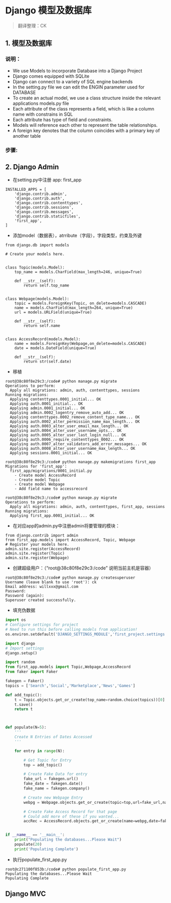 # Django 模型及数据库

> 翻译整理：CK

## 1. 模型及数据库

### 说明： 

+ We use Models to incorporate Database into a Django Project
+ Django comes equipped with SQLite
+ Django can connect to a variety of SQL engine backends
+ In the setting.py file we can edit the ENGIN parameter used for DATABASE
+ To create an actual model, we use a class structure inside the relevant applications models.py file
+ Each attribute of the class represents a field, which is like a column name with constrains in SQL
+ Each attribute has type of field and constraints.
+ Models will reference each other to represent the table relationships.
+ A foreign key denotes that the column coincides with a primary key of another table

### 步骤: 


## 2. Django Admin
+ 在setting.py中注册 app: first_app
```
INSTALLED_APPS = [
    'django.contrib.admin',
    'django.contrib.auth',
    'django.contrib.contenttypes',
    'django.contrib.sessions',
    'django.contrib.messages',
    'django.contrib.staticfiles',
    'first_app',
]
```

+ 添加model（数据表），atrribute（字段），字段类型，约束及外键
```
from django.db import models

# Create your models here.


class Topic(models.Model):
    top_name = models.CharField(max_length=246, unique=True)

    def __str__(self):
        return self.top_name


class Webpage(models.Model):
    topic = models.ForeignKey(Topic, on_delete=models.CASCADE)
    name = models.CharField(max_length=264, unique=True)
    url = models.URLField(unique=True)

    def __str__(self):
        return self.name


class AccessRecord(models.Model):
    name = models.ForeignKey(Webpage,on_delete=models.CASCADE)
    date = models.DateField(unique=True)

    def __str__(self):
        return str(self.date)

```

+ 移植
```
root@38c80f8e29c3:/code# python manage.py migrate
Operations to perform:
  Apply all migrations: admin, auth, contenttypes, sessions
Running migrations:
  Applying contenttypes.0001_initial... OK
  Applying auth.0001_initial... OK
  Applying admin.0001_initial... OK
  Applying admin.0002_logentry_remove_auto_add... OK
  Applying contenttypes.0002_remove_content_type_name... OK
  Applying auth.0002_alter_permission_name_max_length... OK
  Applying auth.0003_alter_user_email_max_length... OK
  Applying auth.0004_alter_user_username_opts... OK
  Applying auth.0005_alter_user_last_login_null... OK
  Applying auth.0006_require_contenttypes_0002... OK
  Applying auth.0007_alter_validators_add_error_messages... OK
  Applying auth.0008_alter_user_username_max_length... OK
  Applying sessions.0001_initial... OK
```


```
root@38c80f8e29c3:/code# python manage.py makemigrations first_app
Migrations for 'first_app':
  first_app/migrations/0001_initial.py
    - Create model AccessRecord
    - Create model Topic
    - Create model Webpage
    - Add field name to accessrecord
```

```
root@38c80f8e29c3:/code# python manage.py migrate
Operations to perform:
  Apply all migrations: admin, auth, contenttypes, first_app, sessions
Running migrations:
  Applying first_app.0001_initial... OK
```



+ 在对应app的admin.py中注册admin将要管理的模块：
```
from django.contrib import admin
from first_app.models import AccessRecord, Topic, Webpage
# Register your models here.
admin.site.register(AccessRecord)
admin.site.register(Topic)
admin.site.register(Webpage)
```

+ 创建超级用户：（“root@38c80f8e29c3:/code” 说明当前主机是容器）
```
root@38c80f8e29c3:/code# python manage.py createsuperuser
Username (leave blank to use 'root'): ck
Email address: willxxx@gmail.com
Password:
Password (again):
Superuser created successfully.
```

+ 填充伪数据
```python
import os
# Configure settings for project
# Need to run this before calling models from application!
os.environ.setdefault('DJANGO_SETTINGS_MODULE','first_project.settings')

import django
# Import settings
django.setup()

import random
from first_app.models import Topic,Webpage,AccessRecord
from faker import Faker

fakegen = Faker()
topics = ['Search','Social','Marketplace','News','Games']

def add_topic():
    t = Topic.objects.get_or_create(top_name=random.choice(topics))[0]
    t.save()
    return t



def populate(N=5):
    '''
    Create N Entries of Dates Accessed
    '''

    for entry in range(N):

        # Get Topic for Entry
        top = add_topic()

        # Create Fake Data for entry
        fake_url = fakegen.url()
        fake_date = fakegen.date()
        fake_name = fakegen.company()

        # Create new Webpage Entry
        webpg = Webpage.objects.get_or_create(topic=top,url=fake_url,name=fake_name)[0]

        # Create Fake Access Record for that page
        # Could add more of these if you wanted...
        accRec = AccessRecord.objects.get_or_create(name=webpg,date=fake_date)[0]


if __name__ == '__main__':
    print("Populating the databases...Please Wait")
    populate(20)
    print('Populating Complete')
```

+ 执行populate_first_app.py
```
root@c271100f853b:/code# python populate_first_app.py
Populating the databases...Please Wait
Populating Complete
```

## Django MVC
